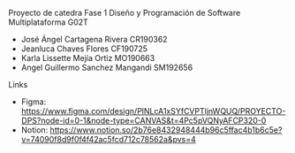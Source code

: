 Proyecto de catedra Fase 1 Diseño y Programación de Software Multiplataforma G02T 
- José Ángel Cartagena Rivera CR190362
- Jeanluca Chaves Flores CF190725
- Karla Lissette Mejía Ortiz MO190663
- Angel Guillermo Sanchez Mangandi SM192656

 Links

 - Figma: https://www.figma.com/design/PlNLcA1xSYfCVPTljnWQUQ/PROYECTO-DPS?node-id=0-1&node-type=CANVAS&t=4Pc5pVQNyAFCP320-0
 - Notion: https://www.notion.so/2b76e8432948444b96c5ffac4b1b6c5e?v=74090f8d9f0f4f42ac5fcd712c78562a&pvs=4
